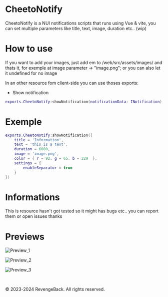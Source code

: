 # CheetoNotify
CheetoNotify is a NUI notifications scripts that runs using Vue & vite, you can set multiple parameters like title, text, image, duration etc.. (wip)

# How to use
If you want to add your images, just add em to /web/src/assets/images/ and thats it, for exemple at image parameter -> "image.png"; or you can also let it undefined for no image 

In an other resource fom client-side you can use thoses exports:
- Show notification
```lua
exports.CheetoNotify:showNotification(notificationData: INotification);
```

# Exemple
```lua
exports.CheetoNotify:showNotification({
    title = 'Information',
    text = 'this is a text',
    duration = 6000,
    image = 'image.png',
    color = { r = 92, g = 65, b = 229  },
    settings = {
        enableSeparator = true
    }
})
```

# Informations
This is resource hasn't got tested so it might has bugs etc.. you can report them or open issues thanks

# Previews
![Preview_1](https://media.discordapp.net/attachments/854756500034945075/1149707578436235284/image.png)

![Preview_2](https://cdn.discordapp.com/attachments/854756500034945075/1149707658530668564/image.png)

![Preview_3](https://cdn.discordapp.com/attachments/854756500034945075/1149781857127366797/image.png)

&nbsp;

© 2023-2024 RevengeBack. All rights reserved.